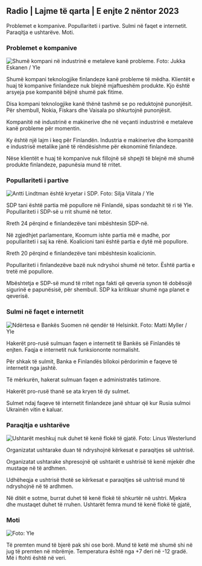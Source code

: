 ## Radio \| Lajme të qarta \| E enjte 2 nëntor 2023

Problemet e kompanive. Popullariteti i partive. Sulmi në faqet e internetit. Paraqitja e ushtarëve. Moti.

### Problemet e kompanive

![Shumë kompani në industrinë e metaleve kanë probleme. Foto: Jukka Eskanen / Yle](https://images.cdn.yle.fi/image/upload/c_crop,h_2268,w_4031,x_0,y_410/ar_1.7777777777777777,c_fill,g_5/c_crop,h_2268,w_4031,x_0,y_410/ar_1.7777777777777777,c_fill,g_50,h_1.q_auto:eco/f_auto/fl_lossy/v1698216498/39-11907536538b9d499762)

Shumë kompani teknologjike finlandeze kanë probleme të mëdha. Klientët e huaj të kompanive finlandeze nuk blejnë mjaftueshëm produkte. Kjo është arsyeja pse kompanitë bëjnë shumë pak fitime.

Disa kompani teknologjike kanë thënë tashmë se po reduktojnë punonjësit. Për shembull, Nokia, Fiskars dhe Vaisala po shkurtojnë punonjësit.

Kompanitë në industrinë e makinerive dhe në veçanti industrinë e metaleve kanë probleme për momentin.

Ky është një lajm i keq për Finlandën. Industria e makinerive dhe kompanitë e industrisë metalike janë të rëndësishme për ekonominë finlandeze.

Nëse klientët e huaj të kompanive nuk fillojnë së shpejti të blejnë më shumë produkte finlandeze, papunësia mund të rritet.

### Popullariteti i partive

![Antti Lindtman është kryetar i SDP. Foto: Silja Viitala / Yle](https://images.cdn.yle.fi/image/upload/c_crop,h_2241,w_3984,x_0,y_0/ar_1.7777777777777777,c_fill,g_faces,h_1270,h_1200,dq_auto:eco/f_auto/fl_lossy/v1696930784/39-118400565251b6be058f)

SDP tani është partia më popullore në Finlandë, sipas sondazhit të ri të Yle. Popullariteti i SDP-së u rrit shumë në tetor.

Rreth 24 përqind e finlandezëve tani mbështesin SDP-në.

Në zgjedhjet parlamentare, Koomum ishte partia më e madhe, por popullariteti i saj ka rënë. Koalicioni tani është partia e dytë më popullore.

Rreth 20 përqind e finlandezëve tani mbështesin koalicionin.

Popullariteti i finlandezëve bazë nuk ndryshoi shumë në tetor. Është partia e tretë më popullore.

Mbështetja e SDP-së mund të rritet nga fakti që qeveria synon të dobësojë sigurinë e papunësisë, për shembull. SDP ka kritikuar shumë nga planet e qeverisë.

### Sulmi në faqet e internetit

![Ndërtesa e Bankës Suomen në qendër të Helsinkit. Foto: Matti Myller / Yle ](https://images.cdn.yle.fi/image/upload/c_crop,h_1391,w_2472,x_0,y_112/ar_1.7777777777777777,c_fill,g_50,h_100,h_100.q_auto:eco/f_auto/fl_lossy/v1587997073/39-6686595ea6e8fc70cab)

Hakerët pro-rusë sulmuan faqen e internetit të Bankës së Finlandës të enjten. Faqja e internetit nuk funksiononte normalisht.

Për shkak të sulmit, Banka e Finlandës bllokoi përdorimin e faqeve të internetit nga jashtë.

Të mërkurën, hakerat sulmuan faqen e administratës tatimore.

Hakerët pro-rusë thanë se ata kryen të dy sulmet.

Sulmet ndaj faqeve të internetit finlandeze janë shtuar që kur Rusia sulmoi Ukrainën vitin e kaluar.

### Paraqitja e ushtarëve

![Ushtarët meshkuj nuk duhet të kenë flokë të gjatë. Foto: Linus Westerlund](https://images.cdn.yle.fi/image/upload/c_crop,h_3375,w_6000,x_0,y_522/ar_1.7777777777777777,c_fill,g_faces,h_12000weco/f_auto/fl_lossy/v1688460639/39-113784464a3db01e8a65)

Organizatat ushtarake duan të ndryshojnë kërkesat e paraqitjes së ushtrisë.

Organizatat ushtarake shpresojnë që ushtarët e ushtrisë të kenë mjekër dhe mustaqe në të ardhmen.

Udhëheqja e ushtrisë thotë se kërkesat e paraqitjes së ushtrisë mund të ndryshojnë në të ardhmen.

Në ditët e sotme, burrat duhet të kenë flokë të shkurtër në ushtri. Mjekra dhe mustaqet duhet të rruhen. Ushtarët femra mund të kenë flokë të gjatë,

### Moti

![ Foto: Yle](https://images.cdn.yle.fi/image/upload/c_crop,h_1080,w_1919,x_0,y_0/ar_1.7777777777777777,c_fill,g_faces,h_675,w_100:eco/f_auto/fl_lossy/v1698940434/39-11951316543c5fbc620f)

Të premten mund të bjerë pak shi ose borë. Mund të ketë më shumë shi në jug të premten në mbrëmje. Temperatura është nga +7 deri në -12 gradë. Më i ftohti është në veri.